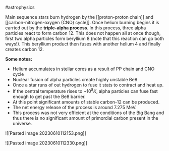 #astrophysics 

Main sequence stars burn hydrogen by the [[proton-proton chain]] and [[carbon-nitrogen-oxygen (CNO) cycle]]. Once helium burning begins it is carried out by the **triple-alpha process**. In this process, three alpha particles react to form carbon 12. This does not happen all at once though, first two alpha particles form beryllium 8 (note that this reaction can go both ways!). This beryllium product then fuses with another helium 4 and finally creates carbon 12.

**Some notes:**
- Helium accumulates in stellar cores as a result of PP chain and CNO cycle
- Nuclear fusion of alpha particles create highly unstable Be8
- Once a star runs of out hydrogen to fuse it stats to contract and heat up.
- If the central temperature rises to ~$10^8K$, alpha particles can fuse fast enough to get past the Be8 barrier.
- At this point significant amounts of stable carbon-12 can be produced.
- The net energy release of the process is around 7.275 MeV.
- This process was not very efficient at the conditions of the Big Bang and thus there is no significant amount of primordial carbon present in the universe.


![[Pasted image 20230610112153.png]]

![[Pasted image 20230610112330.png]]
